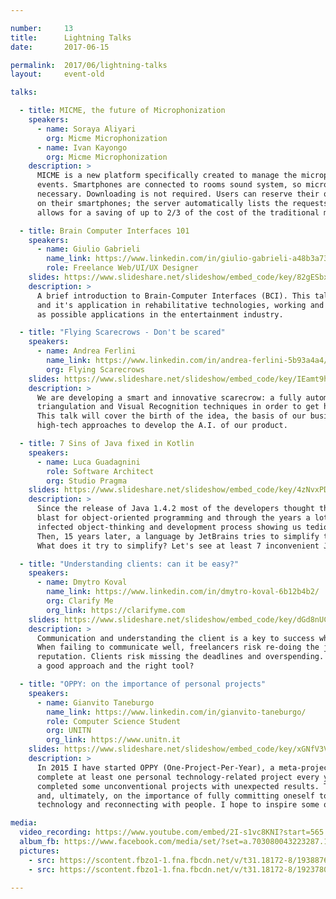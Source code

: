 ```yaml
---

number:     13
title:      Lightning Talks
date:       2017-06-15

permalink:  2017/06/lightning-talks
layout:     event-old

talks:

  - title: MICME, the future of Microphonization
    speakers:
      - name: Soraya Aliyari
        org: Micme Microphonization
      - name: Ivan Kayongo
        org: Micme Microphonization
    description: >
      MICME is a new platform specifically created to manage the microphonization system in large scale
      events. Smartphones are connected to rooms sound system, so microphones and hostesses are not
      necessary. Downloading is not required. Users can reserve their questions with just one click
      on their smartphones; the server automatically lists the requests in a chronological order. Micme
      allows for a saving of up to 2/3 of the cost of the traditional microphonization systems.

  - title: Brain Computer Interfaces 101
    speakers:
      - name: Giulio Gabrieli
        name_link: https://www.linkedin.com/in/giulio-gabrieli-a48b3a73
        role: Freelance Web/UI/UX Designer
    slides: https://www.slideshare.net/slideshow/embed_code/key/82gESbxk3KoNbt
    description: >
      A brief introduction to Brain-Computer Interfaces (BCI). This talk will cover the basics of EEG
      and it's application in rehabilitative technologies, working and educational environment as well
      as possible applications in the entertainment industry.

  - title: "Flying Scarecrows - Don't be scared"
    speakers:
      - name: Andrea Ferlini
        name_link: https://www.linkedin.com/in/andrea-ferlini-5b93a4a4/
        org: Flying Scarecrows
    slides: https://www.slideshare.net/slideshow/embed_code/key/IEamt9hdPCOW0a
    description: >
      We are developing a smart and innovative scarecrow: a fully automatic drone, able to combine GPS
      triangulation and Visual Recognition techniques in order to get high precision landing.
      This talk will cover the birth of the idea, the basis of our business project and how we are using
      high-tech approaches to develop the A.I. of our product.

  - title: 7 Sins of Java fixed in Kotlin
    speakers:
      - name: Luca Guadagnini
        role: Software Architect
        org: Studio Pragma
    slides: https://www.slideshare.net/slideshow/embed_code/key/4zNvxPDHYhpAJl
    description: >
      Since the release of Java 1.4.2 most of the developers thought the language designed by Sun was a
      blast for object-oriented programming and through the years a lot of so-called Java-design-patterns
      infected object-thinking and development process showing us tedious language syntax and dark magics.
      Then, 15 years later, a language by JetBrains tries to simplify the things: Kotlin, what is it?
      What does it try to simplify? Let's see at least 7 inconvenient Java aspects fixed in Kotlin.

  - title: "Understanding clients: can it be easy?"
    speakers:
      - name: Dmytro Koval
        name_link: https://www.linkedin.com/in/dmytro-koval-6b12b4b2/
        org: Clarify Me
        org_link: https://clarifyme.com
    slides: https://www.slideshare.net/slideshow/embed_code/key/dGd8nUC77qJ8PE
    description: >
      Communication and understanding the client is a key to success when doing freelance projects.
      When failing to communicate well, freelancers risk re-doing the job, wasting time and money, loosing
      reputation. Clients risk missing the deadlines and overspending. But what if we can fix it all with
      a good approach and the right tool?

  - title: "OPPY: on the importance of personal projects"
    speakers:
      - name: Gianvito Taneburgo
        name_link: https://www.linkedin.com/in/gianvito-taneburgo/
        role: Computer Science Student
        org: UNITN
        org_link: https://www.unitn.it
    slides: https://www.slideshare.net/slideshow/embed_code/key/xGNfV3VhCV52fi
    description: >
      In 2015 I have started OPPY (One-Project-Per-Year), a meta-project designed to encourage me to
      complete at least one personal technology-related project every year. Since then, I have already
      completed some unconventional projects with unexpected results. The talk will be about my experiences
      and, ultimately, on the importance of fully committing oneself to personal goals, disconnecting with
      technology and reconnecting with people. I hope to inspire some of you.

media:
  video_recording: https://www.youtube.com/embed/2I-s1vc8KNI?start=565
  album_fb: https://www.facebook.com/media/set/?set=a.703080043223287.1073741842.476076519256975&type=1&l=7255c566b1
  pictures:
    - src: https://scontent.fbzo1-1.fna.fbcdn.net/v/t31.18172-8/19388763_703082926556332_3027823307560219934_o.jpg?_nc_cat=101&ccb=1-7&_nc_sid=5f2048&_nc_ohc=ZD_HsVzjMZ0AX9r-Vb0&_nc_ht=scontent.fbzo1-1.fna&oh=00_AfBmTZ5Ekq58bv1ORO5R4vxsv3CfTskgnBWPR9blTRqWqQ&oe=6618082F
    - src: https://scontent.fbzo1-1.fna.fbcdn.net/v/t31.18172-8/19237803_703081766556448_5904968853426179730_o.jpg?_nc_cat=104&ccb=1-7&_nc_sid=5f2048&_nc_ohc=K9MhkmUa3t0AX9ikMuh&_nc_ht=scontent.fbzo1-1.fna&oh=00_AfAPT40e9mBBJEQXcfWk6b-KTu8OBKT0DkXo_adyLeW0zw&oe=661823EB

---
```

